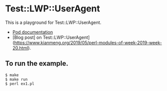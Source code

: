 # Test::LWP::UserAgent

This is a playground for Test::LWP::UserAgent.
- [Pod documentation](https://metacpan.org/pod/Test::LWP::UserAgent)
- [Blog post] on Test::LWP::UserAgent](https://www.kianmeng.org/2019/05/perl-modules-of-week-2019-week-20.html).

## To run the example.
```
$ make
$ make run
$ perl ex1.pl
```
